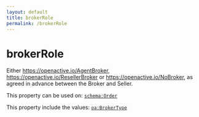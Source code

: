 ```yaml
---
layout: default
title: brokerRole
permalink: /brokerRole
---
```


# brokerRole
Either https://openactive.io/AgentBroker,  https://openactive.io/ResellerBroker or  https://openactive.io/NoBroker, as agreed in advance between the Broker and Seller.

This property can be used on: [`schema:Order`](https://schema.org/Order)

This property include the values: [`oa:BrokerType`](https://openactive.io/BrokerType)
